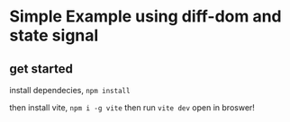# Simple Example using diff-dom and state signal

## get started

install dependecies, `npm install`

then install vite, `npm i -g vite` then run `vite dev` open in broswer!
